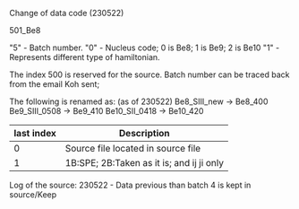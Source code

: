 Change of data code (230522)

501_Be8

"5" - Batch number.
"0" - Nucleus code; 0 is Be8; 1 is Be9; 2 is Be10
"1" - Represents different type of hamiltonian.

The index 500 is reserved for the source. 
Batch number can be traced back from the email Koh sent;

The following is renamed as: (as of 230522)
Be8_SIII_new   -> 	Be8_400
Be9_SIII_0508  -> 	Be9_410
Be10_SII_0418  -> 	Be10_420

|last index	|  Description					|
| -		| -						|
| 0		| Source file located in source file		|
| 1		| 1B:SPE; 2B:Taken as it is; and ij ji only	|


Log of the source:
230522 - Data previous than batch 4 is kept in source/Keep